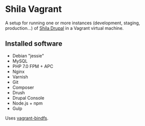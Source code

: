 # Shila Vagrant

A setup for running one or more instances (development, staging, production...) of [Shila Drupal](https://github.com/aleksip/shila-drupal) in a Vagrant virtual machine.

## Installed software

- Debian "jessie"
- MySQL
- PHP 7.0 FPM + APC
- Nginx
- Varnish
- Git
- Composer
- Drush
- Drupal Console
- Node.js + npm
- Gulp

Uses [vagrant-bindfs](https://github.com/gael-ian/vagrant-bindfs).
